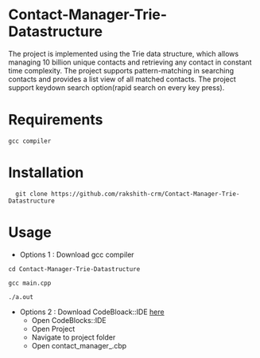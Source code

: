 # Contact-Manager-Trie-Datastructure
The project is implemented using the Trie data structure, which allows managing 10 billion unique contacts and retrieving any contact in constant time complexity. The project supports pattern-matching in searching contacts and provides a list view of all matched contacts.
The project support keydown search option(rapid search on every key press).
# Requirements
```
gcc compiler
```
# Installation
```
  git clone https://github.com/rakshith-crm/Contact-Manager-Trie-Datastructure
```
# Usage
- Options 1 : Download gcc compiler
```
cd Contact-Manager-Trie-Datastructure
```
```
gcc main.cpp

./a.out
```
- Options 2 : Download CodeBloack::IDE
<a href='https://www.codeblocks.org/'>here</a>
  - Open CodeBlocks::IDE
  - Open Project
  - Navigate to project folder
  - Open contact_manager_.cbp
